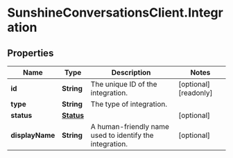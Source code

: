 # SunshineConversationsClient.Integration

## Properties

Name | Type | Description | Notes
------------ | ------------- | ------------- | -------------
**id** | **String** | The unique ID of the integration. | [optional] [readonly] 
**type** | **String** | The type of integration. | 
**status** | [**Status**](Status.md) |  | [optional] 
**displayName** | **String** | A human-friendly name used to identify the integration. | [optional] 


